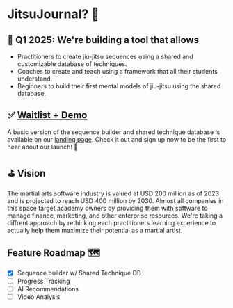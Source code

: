 # JitsuJournal? 🤔

## 🎯 Q1 2025: We're building a tool that allows
- Practitioners to create jiu-jitsu sequences using a shared and customizable database of techniques.
- Coaches to create and teach using a framework that all their students understand.
- Beginners to build their first mental models of jiu-jitsu using the shared database.
## ✅ [Waitlist + Demo](https://jitsujournal.com/)
A basic version of the sequence builder and shared technique database is available on our [landing page](https://jitsujournal.com/). Check it out and sign up now to be the first to hear about our launch! 🚀
## ⛳️ Vision
The martial arts software industry is valued at USD 200 million as of 2023 and is projected to reach USD 400 million by 2030. Almost all companies in this space target academy owners by providing them with software to manage finance, marketing, and other enterprise resources. We're taking a diffrent approach by rethinking each practitioners learning experience to actually help them maximize their potential as a martial artist.

## Feature Roadmap 🗺️
- [X] Sequence builder w/ Shared Technique DB
- [ ] Progress Tracking
- [ ] AI Recommendations
- [ ] Video Analysis

<!--

**Here are some ideas to get you started:**

🙋‍♀️ A short introduction - what is your organization all about?
🌈 Contribution guidelines - how can the community get involved?
👩‍💻 Useful resources - where can the community find your docs? Is there anything else the community should know?
🍿 Fun facts - what does your team eat for breakfast?
🧙 Remember, you can do mighty things with the power of [Markdown](https://docs.github.com/github/writing-on-github/getting-started-with-writing-and-formatting-on-github/basic-writing-and-formatting-syntax)
-->
